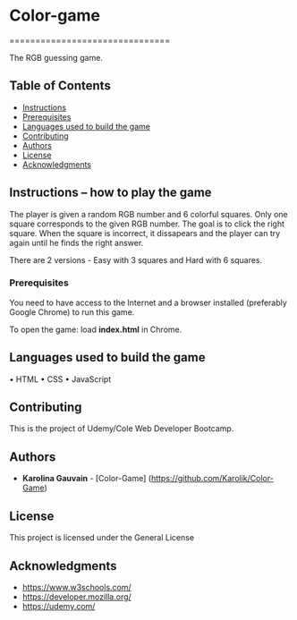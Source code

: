 # Color-game
===============================

The RGB guessing game.

## Table of Contents

* [Instructions](#instructions)
* [Prerequisites](#prerequisites)
* [Languages used to build the game](#languages-used-to-build-the-game)
* [Contributing](#contributing)
* [Authors](#authors)
* [License](#license)
* [Acknowledgments](#acknowledgments)

## Instructions – how to play the game

The player is given a random RGB number and 6 colorful squares. Only one square corresponds to the given RGB number.
The goal is to click the right square.
When the square is incorrect, it dissapears and the player can try again until he finds the right answer.

There are 2 versions - Easy with 3 squares and Hard with 6 squares.

### Prerequisites

You need to have access to the Internet and a browser installed (preferably Google Chrome) to run this game.

To open the game: load **index.html** in Chrome.


## Languages used to build the game

•	HTML
•	CSS
•	JavaScript

## Contributing

This is the project of Udemy/Cole Web Developer Bootcamp.

## Authors

* **Karolina Gauvain**  - [Color-Game] (https://github.com/Karolik/Color-Game)

## License

This project is licensed under the General License 

## Acknowledgments

* https://www.w3schools.com/
* https://developer.mozilla.org/
* https://udemy.com/
